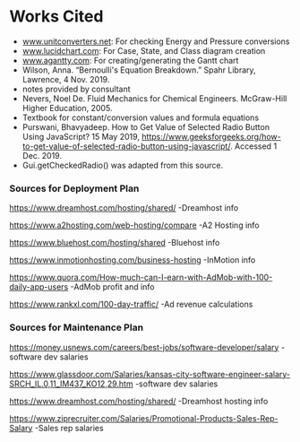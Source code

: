 # Works Cited

* www.unitconverters.net: For checking Energy and Pressure conversions
* www.lucidchart.com: For Case, State, and Class diagram creation
* www.agantty.com: For creating/generating the Gantt chart
* Wilson, Anna. “Bernoulli's Equation Breakdown.” Spahr Library, Lawrence, 4 Nov. 2019.
 * notes provided by consultant
* Nevers, Noel De. Fluid Mechanics for Chemical Engineers. McGraw-Hill Higher Education, 2005.
 * Textbook for constant/conversion values and formula equations
* Purswani, Bhavyadeep. How to Get Value of Selected Radio Button Using JavaScript? 15 May 2019, https://www.geeksforgeeks.org/how-to-get-value-of-selected-radio-button-using-javascript/. Accessed 1 Dec. 2019.
 * Gui.getCheckedRadio() was adapted from this source.

### Sources for Deployment Plan

https://www.dreamhost.com/hosting/shared/
-Dreamhost info

https://www.a2hosting.com/web-hosting/compare
-A2 Hosting info

https://www.bluehost.com/hosting/shared
-Bluehost info

https://www.inmotionhosting.com/business-hosting
-InMotion info

https://www.quora.com/How-much-can-I-earn-with-AdMob-with-100-daily-app-users
-AdMob profit and info

https://www.rankxl.com/100-day-traffic/
-Ad revenue calculations


### Sources for Maintenance Plan

https://money.usnews.com/careers/best-jobs/software-developer/salary 
-software dev salaries

https://www.glassdoor.com/Salaries/kansas-city-software-engineer-salary-SRCH_IL.0,11_IM437_KO12,29.htm 
-software dev salaries

https://www.dreamhost.com/hosting/shared/
-Dreamhost hosting info

https://www.ziprecruiter.com/Salaries/Promotional-Products-Sales-Rep-Salary
-Sales rep salaries


